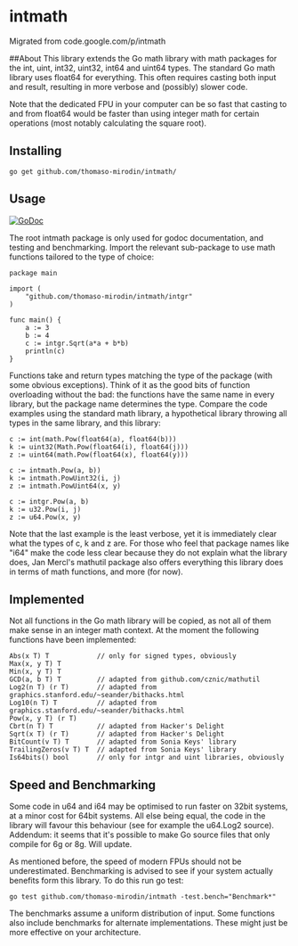 # intmath
Migrated from code.google.com/p/intmath

##About
This library extends the Go math library with math packages for the int, uint, int32, uint32, int64 and uint64 types. The standard Go math library uses float64 for everything. This often requires casting both input and result, resulting in more verbose and (possibly) slower code.

Note that the dedicated FPU in your computer can be so fast that casting to and from float64 would be faster than using integer math for certain operations (most notably calculating the square root).

## Installing
    go get github.com/thomaso-mirodin/intmath/

## Usage

[![GoDoc](https://godoc.org/ggithub.com/thomaso-mirodin/intmath?status.svg)](https://godoc.org/github.com/thomaso-mirodin/intmath)

The root intmath package is only used for godoc documentation, and testing and benchmarking. Import the relevant sub-package to use math functions tailored to the type of choice:

    package main

    import (
        "github.com/thomaso-mirodin/intmath/intgr"
    )

    func main() {
        a := 3
        b := 4
        c := intgr.Sqrt(a*a + b*b)
        println(c)
    }

Functions take and return types matching the type of the package (with some obvious exceptions). Think of it as the good bits of function overloading without the bad: the functions have the same name in every library, but the package name determines the type. Compare the code examples using the standard math library, a hypothetical library throwing all types in the same library, and this library:

    c := int(math.Pow(float64(a), float64(b)))
    k := uint32(Math.Pow(float64(i), float64(j)))
    z := uint64(math.Pow(float64(x), float64(y)))

    c := intmath.Pow(a, b))
    k := intmath.PowUint32(i, j)
    z := intmath.PowUint64(x, y)

    c := intgr.Pow(a, b)
    k := u32.Pow(i, j)
    z := u64.Pow(x, y)

Note that the last example is the least verbose, yet it is immediately clear what the types of c, k and z are. For those who feel that package names like "i64" make the code less clear because they do not explain what the library does, Jan Mercl's mathutil package also offers everything this library does in terms of math functions, and more (for now).

## Implemented
Not all functions in the Go math library will be copied, as not all of them make sense in an integer math context. At the moment the following functions have been implemented:

    Abs(x T) T            // only for signed types, obviously
    Max(x, y T) T
    Min(x, y T) T
    GCD(a, b T) T         // adapted from github.com/cznic/mathutil
    Log2(n T) (r T)       // adapted from graphics.stanford.edu/~seander/bithacks.html
    Log10(n T) T          // adapted from graphics.stanford.edu/~seander/bithacks.html
    Pow(x, y T) (r T)
    Cbrt(n T) T           // adapted from Hacker's Delight
    Sqrt(x T) (r T)       // adapted from Hacker's Delight
    BitCount(v T) T       // adapted from Sonia Keys' library
    TrailingZeros(v T) T  // adapted from Sonia Keys' library
    Is64bits() bool       // only for intgr and uint libraries, obviously

## Speed and Benchmarking
Some code in u64 and i64 may be optimised to run faster on 32bit systems, at a minor cost for 64bit systems. All else being equal, the code in the library will favour this behaviour (see for example the u64.Log2 source). Addendum: it seems that it's possible to make Go source files that only compile for 6g or 8g. Will update.

As mentioned before, the speed of modern FPUs should not be underestimated. Benchmarking is advised to see if your system actually benefits form this library. To do this run go test:

    go test github.com/thomaso-mirodin/intmath -test.bench="Benchmark*"

The benchmarks assume a uniform distribution of input. Some functions also include benchmarks for alternate implementations. These might just be more effective on your architecture.
